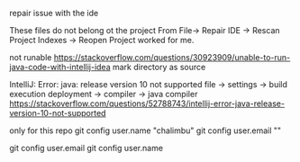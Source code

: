 repair issue with the ide


These files do not belong ot the project
From File-> Repair IDE -> Rescan Project Indexes -> Reopen Project worked for me.


not runable
https://stackoverflow.com/questions/30923909/unable-to-run-java-code-with-intellij-idea
mark directory as source

IntelliJ: Error: java: release version 10 not supported
file -> settings -> build execution deployment -> compiler -> java compiler
https://stackoverflow.com/questions/52788743/intellij-error-java-release-version-10-not-supported


only for this repo
git config user.name "chalimbu"
git config user.email ""

git config user.email
git config user.name